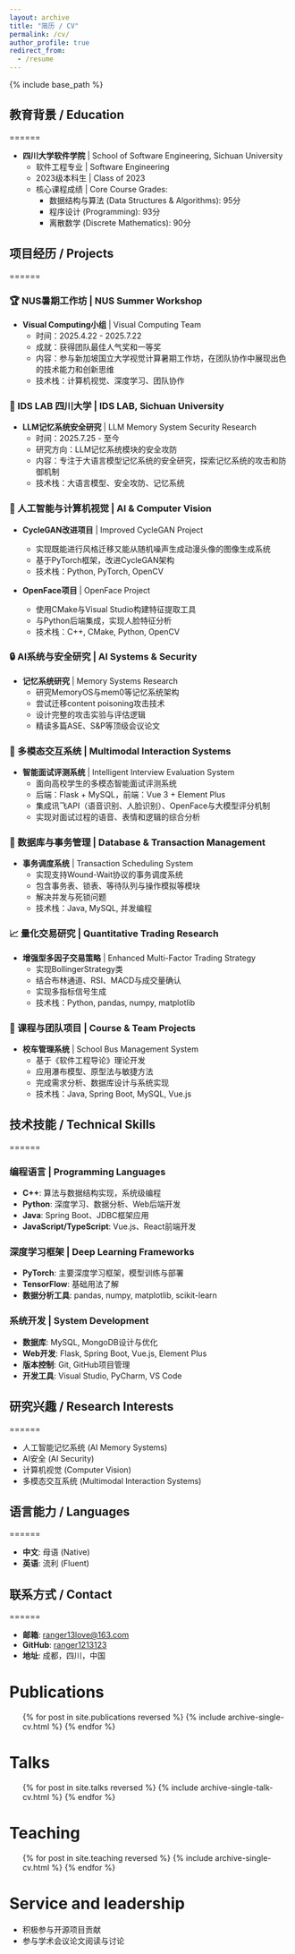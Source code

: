 ```yaml
---
layout: archive
title: "简历 / CV"
permalink: /cv/
author_profile: true
redirect_from:
  - /resume
---
```


{% include base_path %}

## 教育背景 / Education
======
* **四川大学软件学院** | School of Software Engineering, Sichuan University
  * 软件工程专业 | Software Engineering
  * 2023级本科生 | Class of 2023
  * 核心课程成绩 | Core Course Grades:
    - 数据结构与算法 (Data Structures & Algorithms): 95分
    - 程序设计 (Programming): 93分
    - 离散数学 (Discrete Mathematics): 90分

## 项目经历 / Projects
======

### 🏆 NUS暑期工作坊 | NUS Summer Workshop
* **Visual Computing小组** | Visual Computing Team
  * 时间：2025.4.22 - 2025.7.22
  * 成就：获得团队最佳人气奖和一等奖
  * 内容：参与新加坡国立大学视觉计算暑期工作坊，在团队协作中展现出色的技术能力和创新思维
  * 技术栈：计算机视觉、深度学习、团队协作

### 🔬 IDS LAB 四川大学 | IDS LAB, Sichuan University
* **LLM记忆系统安全研究** | LLM Memory System Security Research
  * 时间：2025.7.25 - 至今
  * 研究方向：LLM记忆系统模块的安全攻防
  * 内容：专注于大语言模型记忆系统的安全研究，探索记忆系统的攻击和防御机制
  * 技术栈：大语言模型、安全攻防、记忆系统

### 🤖 人工智能与计算机视觉 | AI & Computer Vision
* **CycleGAN改进项目** | Improved CycleGAN Project
  * 实现既能进行风格迁移又能从随机噪声生成动漫头像的图像生成系统
  * 基于PyTorch框架，改进CycleGAN架构
  * 技术栈：Python, PyTorch, OpenCV

* **OpenFace项目** | OpenFace Project
  * 使用CMake与Visual Studio构建特征提取工具
  * 与Python后端集成，实现人脸特征分析
  * 技术栈：C++, CMake, Python, OpenCV

### 🔒 AI系统与安全研究 | AI Systems & Security
* **记忆系统研究** | Memory Systems Research
  * 研究MemoryOS与mem0等记忆系统架构
  * 尝试迁移content poisoning攻击技术
  * 设计完整的攻击实验与评估逻辑
  * 精读多篇ASE、S&P等顶级会议论文

### 🎯 多模态交互系统 | Multimodal Interaction Systems
* **智能面试评测系统** | Intelligent Interview Evaluation System
  * 面向高校学生的多模态智能面试评测系统
  * 后端：Flask + MySQL，前端：Vue 3 + Element Plus
  * 集成讯飞API（语音识别、人脸识别）、OpenFace与大模型评分机制
  * 实现对面试过程的语音、表情和逻辑的综合分析

### 💾 数据库与事务管理 | Database & Transaction Management
* **事务调度系统** | Transaction Scheduling System
  * 实现支持Wound-Wait协议的事务调度系统
  * 包含事务表、锁表、等待队列与操作模拟等模块
  * 解决并发与死锁问题
  * 技术栈：Java, MySQL, 并发编程

### 📈 量化交易研究 | Quantitative Trading Research
* **增强型多因子交易策略** | Enhanced Multi-Factor Trading Strategy
  * 实现BollingerStrategy类
  * 结合布林通道、RSI、MACD与成交量确认
  * 实现多指标信号生成
  * 技术栈：Python, pandas, numpy, matplotlib

### 🚌 课程与团队项目 | Course & Team Projects
* **校车管理系统** | School Bus Management System
  * 基于《软件工程导论》理论开发
  * 应用瀑布模型、原型法与敏捷方法
  * 完成需求分析、数据库设计与系统实现
  * 技术栈：Java, Spring Boot, MySQL, Vue.js

## 技术技能 / Technical Skills
======
### 编程语言 | Programming Languages
* **C++**: 算法与数据结构实现，系统级编程
* **Python**: 深度学习、数据分析、Web后端开发
* **Java**: Spring Boot、JDBC框架应用
* **JavaScript/TypeScript**: Vue.js、React前端开发

### 深度学习框架 | Deep Learning Frameworks
* **PyTorch**: 主要深度学习框架，模型训练与部署
* **TensorFlow**: 基础用法了解
* **数据分析工具**: pandas, numpy, matplotlib, scikit-learn

### 系统开发 | System Development
* **数据库**: MySQL, MongoDB设计与优化
* **Web开发**: Flask, Spring Boot, Vue.js, Element Plus
* **版本控制**: Git, GitHub项目管理
* **开发工具**: Visual Studio, PyCharm, VS Code

## 研究兴趣 / Research Interests
======
* 人工智能记忆系统 (AI Memory Systems)
* AI安全 (AI Security)
* 计算机视觉 (Computer Vision)
* 多模态交互系统 (Multimodal Interaction Systems)

## 语言能力 / Languages
======
* **中文**: 母语 (Native)
* **英语**: 流利 (Fluent)

## 联系方式 / Contact
======
* **邮箱**: ranger13love@163.com
* **GitHub**: [ranger1213123](https://github.com/ranger1213123)
* **地址**: 成都，四川，中国

Publications
======
  <ul>{% for post in site.publications reversed %}
    {% include archive-single-cv.html %}
  {% endfor %}</ul>
  
Talks
======
  <ul>{% for post in site.talks reversed %}
    {% include archive-single-talk-cv.html  %}
  {% endfor %}</ul>
  
Teaching
======
  <ul>{% for post in site.teaching reversed %}
    {% include archive-single-cv.html %}
  {% endfor %}</ul>
  
Service and leadership
======
* 积极参与开源项目贡献
* 参与学术会议论文阅读与讨论
